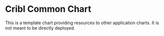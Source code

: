 # Cribl Common Chart

This is a template chart providing resources to other application charts. It is not meant to be directly deployed.


